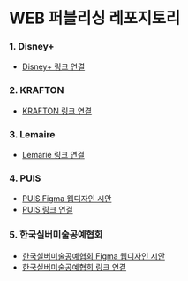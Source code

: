 # WEB 퍼블리싱 레포지토리

### 1. Disney+
* [Disney+ 링크 연결](https://suhyun-yoo.github.io/Disney+/index.html)
<!-- ![Disney+](https://user-images.githubusercontent.com/109067637/211283735-1af663e3-0764-4315-a5b1-5444af20efcd.png) -->


### 2. KRAFTON
* [KRAFTON 링크 연결](https://suhyun-yoo.github.io/KRAFTON/index.html)
<!-- ![KRAFTON](https://user-images.githubusercontent.com/109067637/211285929-912450c7-c843-47c7-8802-8a64211ec3d5.png) -->


### 3. Lemaire
* [Lemarie 링크 연결](https://suhyun-yoo.github.io/Lemaire/index.html)
<!-- ![Lemaire](https://user-images.githubusercontent.com/109067637/213100965-2de9e949-273a-4740-bc42-f5f128fb79ee.png) -->

### 4. PUIS
* [PUIS Figma 웹디자인 시안](https://www.figma.com/file/1iopfL5G6MsTqVnoww2lac/PUIS?node-id=0%3A1&t=UcqXO255G2TnQru0-1) 
* [PUIS 링크 연결](https://suhyun-yoo.github.io/PUIS/index.html)

### 5. 한국실버미술공예협회
* [한국실버미술공예협회 Figma 웹디자인 시안](https://www.figma.com/file/sT1ANBcVc9QmZQKIbSCMkg/%ED%95%9C%EA%B5%AD%EC%8B%A4%EB%B2%84%EB%AF%B8%EC%88%A0%EA%B3%B5%EC%98%88%ED%98%91%ED%9A%8C?node-id=0%3A1&t=SVmZTvic0iipnUze-1)
* [한국실버미술공예협회 링크 연결](https://suhyun-yoo.github.io/%ED%95%9C%EA%B5%AD%EC%8B%A4%EB%B2%84%EB%AF%B8%EC%88%A0%EA%B3%B5%EC%98%88%ED%98%91%ED%9A%8C/index.html)
